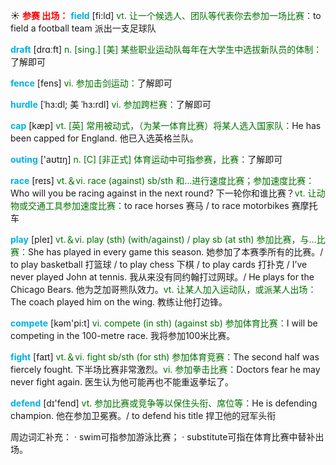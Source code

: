 ☀ <font color="red">**参赛 出场：**</font>
<font color="sky blue">**field**</font> [fi:ld] 
<font color="rgb(227, 108, 9)">vt. 让一个候选人、团队等代表你去参加一场比赛：</font>to field a football team 派出一支足球队

<font color="sky blue">**draft**</font> [drɑːft] 
<font color="rgb(227, 108, 9)">n. [sing.] [美] 某些职业运动队每年在大学生中选拔新队员的体制：</font>了解即可

<font color="sky blue">**fence**</font> [fens] 
<font color="rgb(227, 108, 9)">vi. 参加击剑运动：</font>了解即可
           
<font color="sky blue">**hurdle**</font> [ˈhɜ:dl; 美 ˈhɜ:rdl]
<font color="rgb(227, 108, 9)">vi. 参加跨栏赛：</font>了解即可

<font color="sky blue">**cap**</font> [kæp] 
<font color="rgb(227, 108, 9)">vt. [英] 常用被动式，（为某一体育比赛）将某人选入国家队：</font>He has been capped for England. 他已入选英格兰队。

<font color="sky blue">**outing**</font> ['aʊtɪŋ] 
<font color="rgb(227, 108, 9)">n. [C] [非正式] 体育运动中可指参赛，比赛：</font>了解即可

<font color="sky blue">**race**</font> [reɪs] 
<font color="rgb(227, 108, 9)">vt.＆vi. race (against) sb/sth 和…进行速度比赛；参加速度比赛：</font>Who will you be racing against in the next round? 下一轮你和谁比赛？<font color="rgb(227, 108, 9)">vt. 让动物或交通工具参加速度比赛：</font>to race horses 赛马 / to race motorbikes 赛摩托车

<font color="sky blue">**play**</font> [pleɪ] 
<font color="rgb(227, 108, 9)">vt.＆vi. play (sth) (with/against) / play sb (at sth) 参加比赛，与…比赛：</font>She has played in every game this season. 她参加了本赛季所有的比赛。/ to play basketball 打篮球 / to play chess 下棋 / to play cards 打扑克 / I’ve never played John at tennis. 我从来没有同约翰打过网球。/ He plays for the Chicago Bears. 他为芝加哥熊队效力。<font color="rgb(227, 108, 9)">vt. 让某人加入运动队，或派某人出场：</font>The coach played him on the wing. 教练让他打边锋。

<font color="sky blue">**compete**</font> [kəm'pi:t] 
<font color="rgb(227, 108, 9)">vi. compete (in sth) (against sb) 参加体育比赛：</font>I will be competing in the 100-metre race. 我将参加100米比赛。

<font color="sky blue">**fight**</font> [faɪt] 
<font color="rgb(227, 108, 9)">vt.＆vi. fight sb/sth (for sth) 参加体育竞赛：</font>The second half was fiercely fought. 下半场比赛非常激烈。<font color="rgb(227, 108, 9)">vi. 参加拳击比赛：</font>Doctors fear he may never fight again. 医生认为他可能再也不能重返拳坛了。

<font color="sky blue">**defend**</font> [dɪ'fend] 
<font color="rgb(227, 108, 9)">vt. 参加比赛或竞争等以保住头衔、席位等：</font>He is defending champion. 他在参加卫冕赛。/ to defend his title 捍卫他的冠军头衔

周边词汇补充：
· swim可指参加游泳比赛；
· substitute可指在体育比赛中替补出场。
